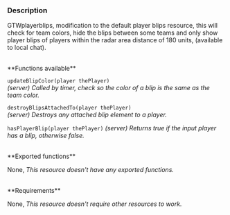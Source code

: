 ### Description
GTWplayerblips, modification to the default player blips resource, this will check for team colors, hide the blips between some teams and only show player blips of players within the radar area distance of 180 units, (available to local chat).

<br>
**Functions available**

`updateBlipColor(player thePlayer)`  
_(server) Called by timer, check so the color of a blip is the same as the team color._

`destroyBlipsAttachedTo(player thePlayer)`  
_(server) Destroys any attached blip element to a player._

`hasPlayerBlip(player thePlayer)`
_(server) Returns true if the input player has a blip, otherwise false._


<br>
**Exported functions**

None, _This resource doesn't have any exported functions._


<br>
**Requirements**

None, _This resource doesn't require other resources to work._
